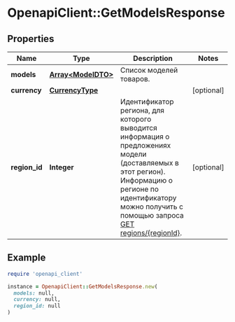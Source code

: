 # OpenapiClient::GetModelsResponse

## Properties

| Name | Type | Description | Notes |
| ---- | ---- | ----------- | ----- |
| **models** | [**Array&lt;ModelDTO&gt;**](ModelDTO.md) | Список моделей товаров. |  |
| **currency** | [**CurrencyType**](CurrencyType.md) |  | [optional] |
| **region_id** | **Integer** | Идентификатор региона, для которого выводится информация о предложениях модели (доставляемых в этот регион).  Информацию о регионе по идентификатору можно получить с помощью запроса [GET regions/{regionId}](../../reference/regions/searchRegionsById.md).  | [optional] |

## Example

```ruby
require 'openapi_client'

instance = OpenapiClient::GetModelsResponse.new(
  models: null,
  currency: null,
  region_id: null
)
```

